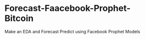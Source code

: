 # Forecast-Faacebook-Prophet-Bitcoin
Make an EDA and Forecast Predict using Facebook Prophet Models
